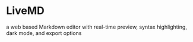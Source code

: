 # LiveMD
a web based Markdown editor with real-time preview, syntax highlighting, dark mode, and export options
